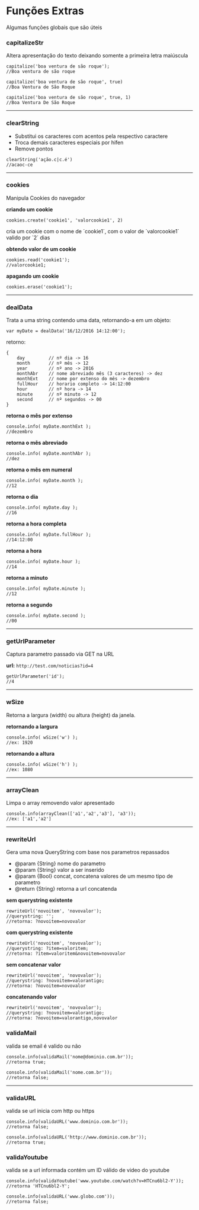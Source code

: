 ﻿# Funções Extras

Algumas funções globais que são úteis

### capitalizeStr

 Altera apresentação do texto deixando somente a primeira letra maiúscula

```
capitalize('boa ventura de são roque');       
//Boa ventura de são roque
```

```
capitalize('boa ventura de são roque', true)
//Boa Ventura de São Roque
```

```
capitalize('boa ventura de são roque', true, 1)
//Boa Ventura De São Roque
```

---

### clearString

 * Substitui os caracteres com acentos pela respectivo caractere
 * Troca demais caracteres especiais por hifen
 * Remove pontos

```
clearString('ação.c|c.é')
//acaoc-ce
```

---

### cookies

Manipula Cookies do navegador

**criando um cookie**

```
cookies.create('cookie1', 'valorcookie1', 2)
```
cria um cookie com o nome de ´cookie1´, com o valor de ´valorcookie1´ valido por ´2´ dias

**obtendo valor de um cookie**

```
cookies.read('cookie1');
//valorcookie1;
```

**apagando um cookie**
```
cookies.erase('cookie1');
```

---

### dealData

Trata a uma string contendo uma data, retornando-a em um objeto:

```
var myDate = dealData('16/12/2016 14:12:00');
```
retorno:
```
{
    day         // nº dia -> 16
    month       // nº mês -> 12
    year        // nº ano -> 2016
    monthAbr    // nome abreviado mês (3 caracteres) -> dez
    monthExt    // nome por extenso do mês -> dezembro
    fullHour    // horario completo -> 14:12:00
    hour        // nº hora -> 14
    minute      // nº minuto -> 12
    second      // nº segundos -> 00
}
```

**retorna o mês por extenso**
```
console.info( myDate.monthExt );
//dezembro
```

**retorna o mês abreviado**
```
console.info( myDate.monthAbr );
//dez
```

**retorna o mês em numeral**
```
console.info( myDate.month );
//12
```

**retorna o dia**
```
console.info( myDate.day );
//16
```

**retorna a hora completa**
```
console.info( myDate.fullHour );
//14:12:00
```

**retorna a hora**
```
console.info( myDate.hour );
//14
```

**retorna a minuto**
```
console.info( myDate.minute );
//12
```

**retorna a segundo**
```
console.info( myDate.second );
//00
```

---

### getUrlParameter

Captura parametro passado via GET na URL

**url:** `http://test.com/noticias?id=4`

```
getUrlParameter('id');
//4
```

---

### wSize

Retorna a largura (width) ou altura (height) da janela.

**retornando a largura**
 
```
console.info( wSize('w') );
//ex: 1920
```

**retornando a altura**

```
console.info( wSize('h') );
//ex: 1080
```

---

### arrayClean

Limpa o array removendo valor apresentado

```
console.info(arrayClean(['a1','a2','a3'], 'a3'));
//ex: ['a1','a2']
```

---

### rewriteUrl

Gera uma nova QueryString com base nos parametros repassados

* @param       {String} nome do parametro
* @param       {String} valor a ser inserido
* @param       {Bool} concat, concatena valores de um mesmo tipo de parametro
* @return      {String} retorna a url concatenda

**sem querystring existente**

```
rewriteUrl('novoitem', 'novovalor');
//querystring: '';
//retorna: ?novoitem=novovalor
```

**com querystring existente**

```
rewriteUrl('novoitem', 'novovalor');
//querystring: ?item=valoritem;
//retorna: ?item=valoritem&novoitem=novovalor
```

**sem concatenar valor**

```
rewriteUrl('novoitem', 'novovalor');
//querystring: ?novoitem=valorantigo;
//retorna: ?novoitem=novovalor
```

**concatenando valor**

```
rewriteUrl('novoitem', 'novovalor');
//querystring: ?novoitem=valorantigo;
//retorna: ?novoitem=valorantigo,novovalor
```

### validaMail

valida se email é valido ou não

```
console.info(validaMail('nome@dominio.com.br'));
//retorna true;
```

```
console.info(validaMail('nome.com.br'));
//retorna false;
```

---

### validaURL

valida se url inicia com http ou https

```
console.info(validaURL('www.dominio.com.br'));
//retorna false;
```

```
console.info(validaURL('http://www.dominio.com.br'));
//retorna true;
```



### validaYoutube

valida se a url informada contém um ID válido de video do youtube

```
console.info(validaYoutube('www.youtube.com/watch?v=HTCnu6bl2-Y'));
//retorna 'HTCnu6bl2-Y';
```

```
console.info(validaURL('www.globo.com'));
//retorna false;
```